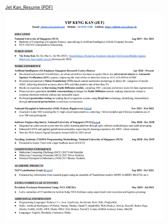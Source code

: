[Jet Kan_Resume (PDF)](https://github.com/jetkan-yk/jetkan-yk/blob/fd3a377b6cfa4f6b214d1956b9fbcd6b1b7907f1/Jet%20Kan_Resume.pdf)

![Jet Kan_Resume](https://github.com/jetkan-yk/jetkan-yk/blob/fd3a377b6cfa4f6b214d1956b9fbcd6b1b7907f1/Jet%20Kan_Resume.png)
